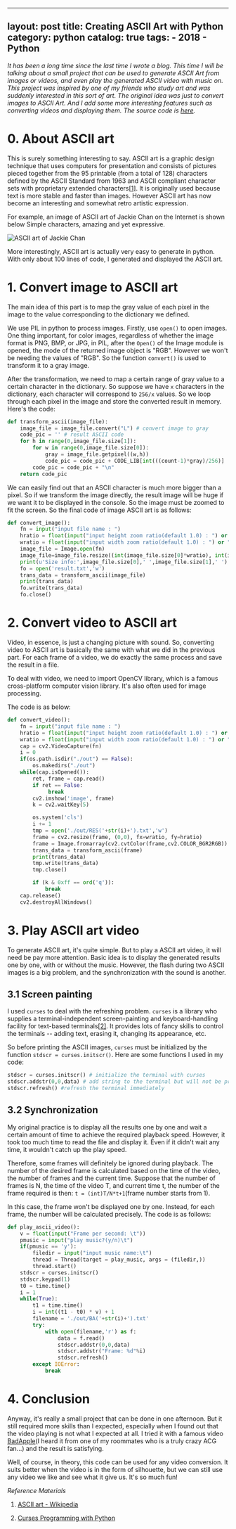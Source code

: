 ---
layout: post
title: Creating ASCII Art with Python
category: python
catalog: true
tags: 
    - 2018
    - Python
----

*It has been a long time since the last time I wrote a blog. This time I will be talking about a small project that can be used to generate ASCII Art from images or videos, and even play the generated ASCII video with music on. This project was inspired by one of my friends who study art and was suddenly interested in this sort of art. The original idea was just to convert images to ASCII Art. And I add some more interesting features such as converting videos and displaying them. The source code is [here](https://github.com/Donche/ASCII_ART).*   

# 0. About ASCII art

This is surely something interesting to say. ASCII art is a graphic design technique that uses computers for presentation and consists of pictures pieced together from the 95 printable (from a total of 128) characters defined by the ASCII Standard from 1963 and ASCII compliant character sets with proprietary extended characters[[1]](#1). It is originally used because text is more stable and faster than images. However ASCII art has now become an interesting and somewhat retro artistic expression.   

For example, an image of ASCII art of Jackie Chan on the Internet is shown below Simple characters, amazing and yet expressive.   

![ASCII art of Jackie Chan](http://www.asciify.net/ascii/image/4672/jackie-chan.png)

More interestingly, ASCII art is actually very easy to generate in python. With only about 100 lines of code, I generated and displayed the ASCII art.   

# 1. Convert image to ASCII art

The main idea of this part is to map the gray value of each pixel in the image to the value corresponding to the dictionary we defined.   

We use PIL in python to process images. Firstly, use `open()` to open images. One thing important, for color images, regardless of whether the image format is PNG, BMP, or JPG, in PIL, after the `Open()` of the Image module is opened, the mode of the returned image object is "RGB". However we won't be needing the values of "RGB". So the function `convert()` is used to transform it to a gray image.   

After the transformation, we need to map a certain range of gray value to a certain character in the dictionary. So suppose we have `x` characters in the dictionary, each character will correspond to `256/x` values. So we loop through each pixel in the image and store the converted result in memory. Here's the code:   

```python
def transform_ascii(image_file): 
    image_file = image_file.convert("L") # convert image to gray
    code_pic = '' # result ASCII code
    for h in range(0,image_file.size[1]):
        for w in range(0,image_file.size[0]): 
            gray = image_file.getpixel((w,h))
            code_pic = code_pic + CODE_LIB[int(((count-1)*gray)/256)]
        code_pic = code_pic + "\n" 
    return code_pic
```

We can easily find out that an ASCII character is much more bigger than a pixel. So if we transform the image directly, the result image will be huge if we want it to be displayed in the console. So the image must be zoomed to fit the screen. So the final code of image ASCII art is as follows:   

```python
def convert_image():
    fn = input("input file name : ")
    hratio = float(input("input height zoom ratio(default 1.0) : ") or "1.0")
    wratio = float(input("input width zoom ratio(default 1.0) : ") or "1.0")
    image_file = Image.open(fn)
    image_file=image_file.resize((int(image_file.size[0]*wratio), int(image_file.size[1]*hratio)))
    print(u'Size info:',image_file.size[0],' ',image_file.size[1],' ')
    fo = open('result.txt','w')
    trans_data = transform_ascii(image_file)
    print(trans_data)
    fo.write(trans_data)
    fo.close()
```

# 2. Convert video to ASCII art

Video, in essence, is just a changing picture with sound. So, converting video to ASCII art is basically the same with what we did in the previous part. For each frame of a video, we do exactly the same process and save the result in a file.   

To deal with video, we need to import OpenCV library, which is a famous cross-platform computer vision library. It's also often used for image processing.    

The code is as below:

```python
def convert_video():
    fn = input("input file name : ")
    hratio = float(input("input height zoom ratio(default 1.0) : ") or "1.0")
    wratio = float(input("input width zoom ratio(default 1.0) : ") or "1.0")
    cap = cv2.VideoCapture(fn) 
    i = 0
    if(os.path.isdir("./out") == False):
        os.makedirs("./out")
    while(cap.isOpened()): 
        ret, frame = cap.read() 
        if ret == False:
             break
        cv2.imshow('image', frame) 
        k = cv2.waitKey(5)

        os.system('cls') 
        i += 1
        tmp = open('./out/RES('+str(i)+').txt','w') 
        frame = cv2.resize(frame, (0,0), fx=wratio, fy=hratio)
        frame = Image.fromarray(cv2.cvtColor(frame,cv2.COLOR_BGR2RGB)) 
        trans_data = transform_ascii(frame) 
        print(trans_data) 
        tmp.write(trans_data) 
        tmp.close() 

        if (k & 0xff == ord('q')): 
            break 
    cap.release() 
    cv2.destroyAllWindows() 
```

# 3. Play ASCII art video

To generate ASCII art, it's quite simple. But to play a ASCII art video, it will need be pay more attention. Basic idea is to display the generated results one by one, with or without the music. However, the flash during two ASCII images is a big problem, and the synchronization with the sound is another. 

## 3.1 Screen painting

I used `curses` to deal with the refreshing problem. `curses` is a library who supplies a terminal-independent screen-painting and keyboard-handling facility for text-based terminals[[2]](#2). It provides lots of fancy skills to control the terminals -- adding text, erasing it, changing its appearance, etc.

So before printing the ASCII images, `curses` must be initialized by the function `stdscr = curses.initscr()`. Here are some functions I used in my code:

```python
stdscr = curses.initscr() # initialize the terminal with curses
stdscr.addstr(0,0,data) # add string to the terminal but will not be printed
stdscr.refresh() #refresh the terminal immediately
```

## 3.2 Synchronization

My original practice is to display all the results one by one and wait a certain amount of time to achieve the required playback speed. However, it took too much time to read the file and display it. Even if it didn't wait any time, it wouldn't catch up the play speed.

Therefore, some frames will definitely be ignored during playback. The number of the desired frame is calculated based on the time of the video, the number of frames and the current time. Suppose that the number of frames is N, the time of the video T, and current time t, the number of the frame required is then: `t = (int)T/N*t+1`(frame number starts from 1). 

In this case, the frame won't be displayed one by one. Instead, for each frame, the number will be calculated precisely. The code is as follows:

```python
def play_ascii_video():
    v = float(input("Frame per second: \t"))
    pmusic = input("play music?(y/n)\t")
    if(pmusic == 'y'):
        filedir = input("input music name:\t")
        thread = Thread(target = play_music, args = (filedir,))
        thread.start()
    stdscr = curses.initscr()
    stdscr.keypad(1)
    t0 = time.time()
    i = 1
    while(True):
        t1 = time.time()
        i = int((t1 - t0) * v) + 1
        filename = './out/BA('+str(i)+').txt'
        try:
            with open(filename,'r') as f:
                data = f.read()
                stdscr.addstr(0,0,data)
                stdscr.addstr("Frame: %d"%i)
                stdscr.refresh()
        except IOError:
            break
```

# 4. Conclusion

Anyway, it's really a small project that can be done in one afternoon. But it still required more skills than I expected, especially when I found out that the video playing is not what I expected at all. I tried it with a famous video [BadApple]()(I heard it from one of my roommates who is a truly crazy ACG fan...) and the result is satisfying.

Well, of course, in theory, this code can be used for any video conversion. It suits better when the video is in the form of silhouette, but we can still use any video we like and see what it give us. It's so much fun!

*Reference Materials*

1. <span id="1"></span> [ASCII art - Wikipedia](https://en.wikipedia.org/wiki/ASCII_art)    

2. <span id="1"></span>[Curses Programming with Python](https://docs.python.org/3/howto/curses.html)

